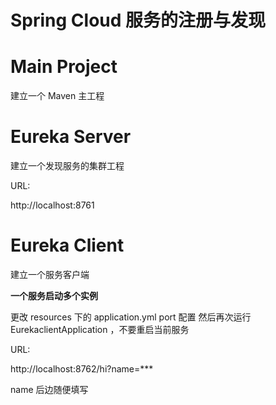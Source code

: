 # Spring Cloud 服务的注册与发现

# Main Project

建立一个 Maven 主工程

# Eureka Server

建立一个发现服务的集群工程

URL:

http://localhost:8761

# Eureka Client

建立一个服务客户端

**一个服务启动多个实例**

更改 resources 下的 application.yml port 配置
然后再次运行 EurekaclientApplication ，不要重启当前服务

URL:

http://localhost:8762/hi?name=***

name 后边随便填写
